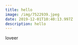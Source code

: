 ```yaml
---
title: hello
image: /img/7522939.jpeg
date: 2019-12-01T10:40:13.997Z
description: hello
---
```

loveer
